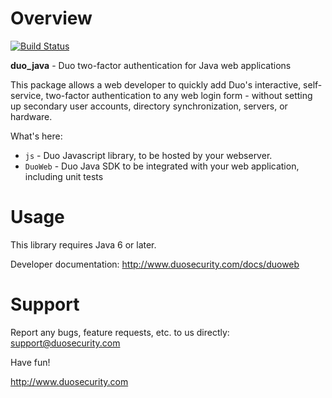# Overview

[![Build Status](https://travis-ci.org/duosecurity/duo_java.svg?branch=master)](https://travis-ci.org/duosecurity/duo_java)

**duo_java** - Duo two-factor authentication for Java web applications

This package allows a web developer to quickly add Duo's interactive, self-service, two-factor authentication to any web login form - without setting up secondary user accounts, directory synchronization, servers, or hardware.

What's here:

* `js` - Duo Javascript library, to be hosted by your webserver.
* `DuoWeb` - Duo Java SDK to be integrated with your web application, including unit tests

# Usage

This library requires Java 6 or later.

Developer documentation: <http://www.duosecurity.com/docs/duoweb>

# Support

Report any bugs, feature requests, etc. to us directly:
support@duosecurity.com

Have fun!

<http://www.duosecurity.com>
